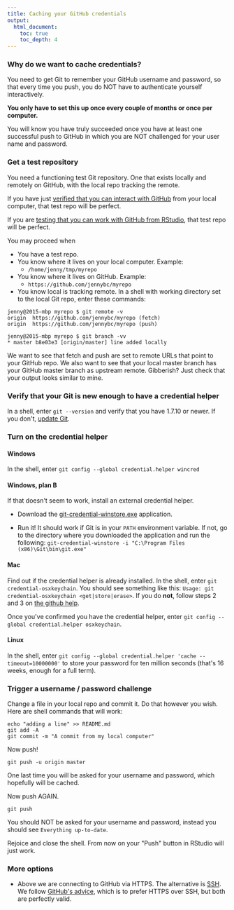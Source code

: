```yaml
---
title: Caching your GitHub credentials
output:
  html_document:
    toc: true
    toc_depth: 4
---
```


### Why do we want to cache credentials?

You need to get Git to remember your GitHub username and password, so that every time you push, you do NOT have to authenticate yourself interactively.

**You only have to set this up once every couple of months or once per computer.**

You will know you have truly succeeded once you have at least one successful push to GitHub in which you are NOT challenged for your user name and password.

### Get a test repository

You need a functioning test Git repository. One that exists locally and remotely on GitHub, with the local repo tracking the remote.

If you have just [verified that you can interact with GitHub](git05_github-connection.html) from your local computer, that test repo will be perfect.

If you are [testing that you can work with GitHub from RStudio](git06_git-github-rstudio.html), that test repo will be perfect.

You may proceed when

  * You have a test repo.
  * You know where it lives on your local computer. Example:
    - `/home/jenny/tmp/myrepo`
  * You know where it lives on GitHub. Example:
    - `https://github.com/jennybc/myrepo`
  * You know local is tracking remote. In a shell with working directory set to the local Git repo, enter these commands:
  
``` shell
jenny@2015-mbp myrepo $ git remote -v
origin	https://github.com/jennybc/myrepo (fetch)
origin	https://github.com/jennybc/myrepo (push)

jenny@2015-mbp myrepo $ git branch -vv
* master b8e03e3 [origin/master] line added locally
```
  
We want to see that fetch and push are set to remote URLs that point to your GitHub repo. We also want to see that your local master branch has your GitHub master branch as upstream remote. Gibberish? Just check that your output looks similar to mine.

### Verify that your Git is new enough to have a credential helper

In a shell, enter `git --version` and verify that you have 1.7.10 or newer. If you don't, [update Git](git01_git-install.html).
  
### Turn on the credential helper

#### Windows

In the shell, enter `git config --global credential.helper wincred`

#### Windows, plan B

If that doesn't seem to work, install an external credential helper.

  * Download the [git-credential-winstore.exe](http://gitcredentialstore.codeplex.com/) application.
  
  * Run it! It should work if Git is in your `PATH` environment variable. If not, go to the directory where you downloaded the application and run the following:
  `git-credential-winstore -i "C:\Program Files (x86)\Git\bin\git.exe"`

#### Mac

Find out if the credential helper is already installed. In the shell, enter `git credential-osxkeychain`. You should see something like this: `Usage: git credential-osxkeychain <get|store|erase>`. If you do **not**, follow steps 2 and 3 on [the github help](https://help.github.com/articles/caching-your-github-password-in-git#platform-mac).

Once you've confirmed you have the credential helper, enter `git config --global credential.helper osxkeychain`.

#### Linux

In the shell, enter `git config --global credential.helper 'cache --timeout=10000000'` to store your password for ten million seconds (that's 16 weeks, enough for a full term).
  

### Trigger a username / password challenge

Change a file in your local repo and commit it. Do that however you wish. Here are shell commands that will work:

``` shell
echo "adding a line" >> README.md
git add -A
git commit -m "A commit from my local computer"
```

Now push!

``` shell
git push -u origin master
```

One last time you will be asked for your username and password, which hopefully will be cached.

Now push AGAIN.

``` shell
git push
```
  
You should NOT be asked for your username and password, instead you should see `Everything up-to-date`.
  
Rejoice and close the shell. From now on your "Push" button in RStudio will just work.

### More options

* Above we are connecting to GitHub via HTTPS. The alternative is [SSH](https://help.github.com/articles/generating-ssh-keys). We follow [GitHub's advice](https://help.github.com/articles/which-remote-url-should-i-use/), which is to prefer HTTPS over SSH, but both are perfectly valid.
